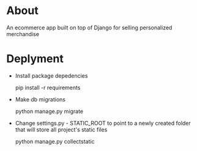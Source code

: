 # About

An ecommerce app built on top of Django for selling personalized merchandise

# Deplyment

- Install package depedencies

    pip install -r requirements

- Make db migrations

    python manage.py migrate

- Change settings.py - STATIC_ROOT to point to a newly created folder that will store all project's static files

    python manage.py collectstatic
